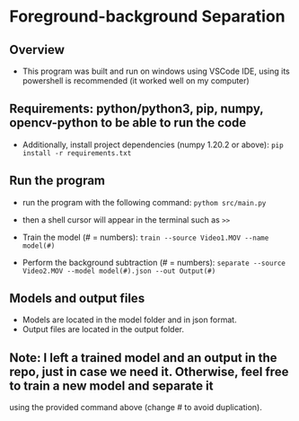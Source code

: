# Foreground-background Separation

## Overview
- This program was built and run on windows using VSCode IDE, using its powershell is recommended (it worked well on my computer)

## Requirements: python/python3, pip, numpy, opencv-python to be able to run the code
- Additionally, install project dependencies (numpy 1.20.2 or above):
`pip install -r requirements.txt`

## Run the program
- run the program with the following command:
`pythom src/main.py`
- then a shell cursor will appear in the terminal such as `>>`

- Train the model (# = numbers):
`train --source Video1.MOV --name model(#)`

- Perform the background subtraction (# = numbers):
`separate --source Video2.MOV --model model(#).json --out Output(#)`

## Models and output files
- Models are located in the model folder and in json format.
- Output files are located in the output folder.

## Note: I left a trained model and an output in the repo, just in case we need it. Otherwise, feel free to train a new model and separate it
using the provided command above (change # to avoid duplication). 
